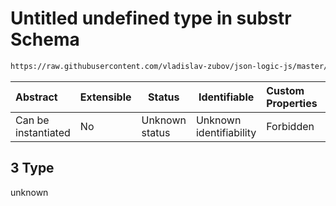 # Untitled undefined type in substr Schema

```txt
https://raw.githubusercontent.com/vladislav-zubov/json-logic-js/master/schemas/operators/string/substr.json#/examples/3
```




| Abstract            | Extensible | Status         | Identifiable            | Custom Properties | Additional Properties | Access Restrictions | Defined In                                                           |
| :------------------ | ---------- | -------------- | ----------------------- | :---------------- | --------------------- | ------------------- | -------------------------------------------------------------------- |
| Can be instantiated | No         | Unknown status | Unknown identifiability | Forbidden         | Allowed               | none                | [substr.json\*](operators/string/substr.json "open original schema") |

## 3 Type

unknown
